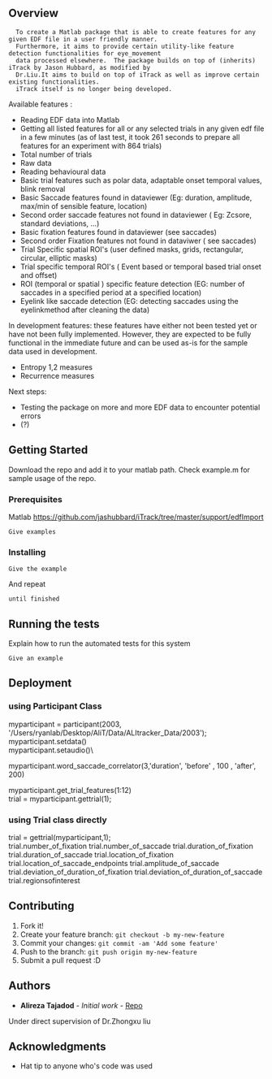 
## Overview
      To create a Matlab package that is able to create features for any given EDF file in a user friendly manner. 
      Furthermore, it aims to provide certain utility-like feature detection functionalities for eye_movement 
      data processed elsewhere.  The package builds on top of (inherits) iTrack by Jason Hubbard, as modified by
      Dr.Liu.It aims to build on top of iTrack as well as improve certain existing functionalities.
      iTrack itself is no longer being developed. 
      
Available features : 
* Reading EDF data into Matlab
* Getting all listed features for all or any selected trials in any given edf file in a few minutes (as of last test, it took 261 seconds to prepare all features for an experiment with 864 trials)
* Total number of trials 
* Raw data
* Reading behavioural data
* Basic trial features such as polar data, adaptable onset temporal values, blink removal
* Basic Saccade features found in dataviewer (Eg: duration, amplitude, max/min of sensible feature, location)
* Second order saccade features not found in dataviewer ( Eg: Zcsore, standard deviations, ...)
* Basic fixation features found in dataviewer (see saccades)
* Second order Fixation features not found in dataviwer ( see saccades)
* Trial Specific spatial ROI's  (user defined masks, grids, rectangular, circular, elliptic masks)
* Trial specific temporal ROI's ( Event based  or temporal based trial onset and offset)
* ROI (temporal or spatial ) specific feature detection (EG: number of saccades in a specified period at a specified location)
* Eyelink like saccade detection (EG: detecting saccades using the eyelinkmethod after cleaning the data)

In development features: these features have either not been tested yet or have not been fully implemented. However, they are expected to be fully functional in the immediate future and can be used as-is for the sample data used in development.

* Entropy 1,2 measures
* Recurrence measures 

Next steps: 
* Testing the package on more and more EDF data to encounter potential errors
* (?)


## Getting Started

Download the repo and add it to your matlab path. 
Check example.m for sample usage of the repo. 

### Prerequisites

  Matlab
  https://github.com/jashubbard/iTrack/tree/master/support/edfImport

```
Give examples
```

### Installing


```
Give the example
```

And repeat

```
until finished
```


## Running the tests

Explain how to run the automated tests for this system



```
Give an example
```

## Deployment

### using Participant Class 
myparticipant = participant(2003, '/Users/ryanlab/Desktop/AliT/Data/ALItracker_Data/2003');\
myparticipant.setdata()\
myparticipant.setaudio()\

myparticipant.word_saccade_correlator(3,'duration', 'before' , 100  , 'after', 200) 

myparticipant.get_trial_features(1:12)\
trial = myparticipant.gettrial(1);

### using Trial class directly 
trial = gettrial(myparticipant,1); \
trial.number_of_fixation
trial.number_of_saccade
trial.duration_of_fixation
trial.duration_of_saccade
trial.location_of_fixation
trial.location_of_saccade_endpoints
trial.amplitude_of_saccade
trial.deviation_of_duration_of_fixation
trial.deviation_of_duration_of_saccade
trial.regionsofinterest



## Contributing

1. Fork it!
2. Create your feature branch: `git checkout -b my-new-feature`
3. Commit your changes: `git commit -am 'Add some feature'`
4. Push to the branch: `git push origin my-new-feature`
5. Submit a pull request :D


## Authors

* **Alireza Tajadod** - *Initial work* - [Repo](https://github.com/ATajadod94/ALITrack)

Under direct supervision of Dr.Zhongxu liu


## Acknowledgments

* Hat tip to anyone who's code was used

